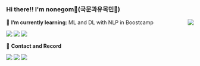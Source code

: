   ### Hi there!! I'm nonegom🐻(국문과유목민🐪)
<div align="left">
  <img align="right" src="https://github-readme-stats.vercel.app/api?username=nonegom&show_icons=true&hide=stars&theme=radical&&layout=compact&langs_count=10"/>
  
  🌱 **I’m currently learning**: ML and DL with NLP in Boostcamp 
  
  <a href="https://www.python.org"><img src="https://img.shields.io/badge/python-3670A0?style=flat-square&logo=python&logoColor=white"/></a>
  <a href="https://pytorch.org/"><img src="https://img.shields.io/badge/PyTorch-%23EE4C2C.svg?style=flat-square&logo=PyTorch&logoColor=white"/></a>
  <a href="https://solved.ac/fksl9959"><img src="http://mazassumnida.wtf/api/mini/generate_badge?boj=fksl9959"/></a> 
  
  🧾 **Contact and Record**
  
  <a href="fksl9959@naver.com"><img src="https://img.shields.io/badge/Email-3DDC84?style=flat-square&logo=Gmail&logoColor=white"/></a>
  <a href="https://cold-soup.tistory.com"><img src="https://img.shields.io/badge/Tstory-FF8400?style=flat-square&logo=Blogger&logoColor=white"/></a>
  <a href="https://drive.google.com/file/d/1IvKyZ_uWddjkoP0k6z-Et0CFbW8zFm9r/view?usp=sharing"><img src="https://img.shields.io/badge/Resume-FF0444?style=flat-square&logo=googledrive&logoColor=white"/></a>
  <br>
</div>
  

 
